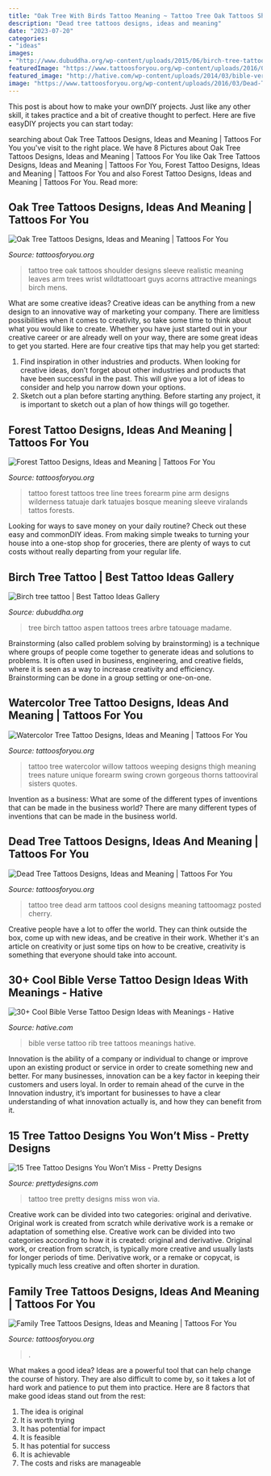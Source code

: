```yaml
---
title: "Oak Tree With Birds Tattoo Meaning ~ Tattoo Tree Oak Tattoos Shoulder Designs Sleeve Realistic Meaning Leaves Arm Trees Wrist Wildtattooart Guys Acorns Attractive Meanings Birch Mens"
description: "Dead tree tattoos designs, ideas and meaning"
date: "2023-07-20"
categories:
- "ideas"
images:
- "http://www.dubuddha.org/wp-content/uploads/2015/06/birch-tree-tattoo2.jpg"
featuredImage: "https://www.tattoosforyou.org/wp-content/uploads/2016/03/Oak-Tree-Tattoo-Shoulder.jpg"
featured_image: "http://hative.com/wp-content/uploads/2014/03/bible-verse-tattoos/27-bible-verse-and-tree-on-rib.jpg"
image: "https://www.tattoosforyou.org/wp-content/uploads/2016/03/Dead-Tree-Tattoo-Pictures.jpg"
---
```



This post is about how to make your ownDIY projects. Just like any other skill, it takes practice and a bit of creative thought to perfect. Here are five easyDIY projects you can start today: 

	

		
searching about Oak Tree Tattoos Designs, Ideas and Meaning | Tattoos For You you've visit to the right place. We have 8 Pictures about Oak Tree Tattoos Designs, Ideas and Meaning | Tattoos For You like Oak Tree Tattoos Designs, Ideas and Meaning | Tattoos For You, Forest Tattoo Designs, Ideas and Meaning | Tattoos For You and also Forest Tattoo Designs, Ideas and Meaning | Tattoos For You. Read more:
		
    
## Oak Tree Tattoos Designs, Ideas And Meaning | Tattoos For You

<img loading=lazy src="https://www.tattoosforyou.org/wp-content/uploads/2016/03/Oak-Tree-Tattoo-Shoulder.jpg" onerror="this.onerror=null;this.src='https://tse4.mm.bing.net/th?id=OIP.YPzHcfT8rqrG2IygVS6dDQHaHa&amp;pid=15.1';" alt="Oak Tree Tattoos Designs, Ideas and Meaning | Tattoos For You">

_Source: tattoosforyou.org_

>tattoo tree oak tattoos shoulder designs sleeve realistic meaning leaves arm trees wrist wildtattooart guys acorns attractive meanings birch mens. 

	

What are some creative ideas?
Creative ideas can be anything from a new design to an innovative way of marketing your company. There are limitless possibilities when it comes to creativity, so take some time to think about what you would like to create. Whether you have just started out in your creative career or are already well on your way, there are some great ideas to get you started. Here are four creative tips that may help you get started: 
1. Find inspiration in other industries and products. When looking for creative ideas, don’t forget about other industries and products that have been successful in the past. This will give you a lot of ideas to consider and help you narrow down your options. 
2. Sketch out a plan before starting anything. Before starting any project, it is important to sketch out a plan of how things will go together.

    
## Forest Tattoo Designs, Ideas And Meaning | Tattoos For You

<img loading=lazy src="https://www.tattoosforyou.org/wp-content/uploads/2017/12/Forest-Arm-Tattoo.jpg" onerror="this.onerror=null;this.src='https://tse4.mm.bing.net/th?id=OIP.c2RCPDzG2p-ZoSS7JK01lQHaIX&amp;pid=15.1';" alt="Forest Tattoo Designs, Ideas and Meaning | Tattoos For You">

_Source: tattoosforyou.org_

>tattoo forest tattoos tree line trees forearm pine arm designs wilderness tatuaje dark tatuajes bosque meaning sleeve viralands tattos forests. 

	

Looking for ways to save money on your daily routine? Check out these easy and commonDIY ideas. From making simple tweaks to turning your house into a one-stop shop for groceries, there are plenty of ways to cut costs without really departing from your regular life.

    
## Birch Tree Tattoo | Best Tattoo Ideas Gallery

<img loading=lazy src="http://www.dubuddha.org/wp-content/uploads/2015/06/birch-tree-tattoo2.jpg" onerror="this.onerror=null;this.src='https://tse1.mm.bing.net/th?id=OIP.RK0D6seznOkhp5s9OwNsfgHaJ4&amp;pid=15.1';" alt="Birch tree tattoo | Best Tattoo Ideas Gallery">

_Source: dubuddha.org_

>tree birch tattoo aspen tattoos trees arbre tatouage madame. 

	

Brainstorming (also called problem solving by brainstorming) is a technique where groups of people come together to generate ideas and solutions to problems. It is often used in business, engineering, and creative fields, where it is seen as a way to increase creativity and efficiency. Brainstorming can be done in a group setting or one-on-one.

    
## Watercolor Tree Tattoo Designs, Ideas And Meaning | Tattoos For You

<img loading=lazy src="https://www.tattoosforyou.org/wp-content/uploads/2017/04/Watercolor-Willow-Tree-Tattoo.jpg" onerror="this.onerror=null;this.src='https://tse3.mm.bing.net/th?id=OIP.hVqV5qM7xYcsSFeYMYm37wHaJ3&amp;pid=15.1';" alt="Watercolor Tree Tattoo Designs, Ideas and Meaning | Tattoos For You">

_Source: tattoosforyou.org_

>tattoo tree watercolor willow tattoos weeping designs thigh meaning trees nature unique forearm swing crown gorgeous thorns tattooviral sisters quotes. 

	

Invention as a business: What are some of the different types of inventions that can be made in the business world?
There are many different types of inventions that can be made in the business world.

    
## Dead Tree Tattoos Designs, Ideas And Meaning | Tattoos For You

<img loading=lazy src="https://www.tattoosforyou.org/wp-content/uploads/2016/03/Dead-Tree-Tattoo-Pictures.jpg" onerror="this.onerror=null;this.src='https://tse3.mm.bing.net/th?id=OIP.X5PiWOmrvRJZRppiZqM1KgHaJ4&amp;pid=15.1';" alt="Dead Tree Tattoos Designs, Ideas and Meaning | Tattoos For You">

_Source: tattoosforyou.org_

>tattoo tree dead arm tattoos cool designs meaning tattoomagz posted cherry. 

	

Creative people have a lot to offer the world. They can think outside the box, come up with new ideas, and be creative in their work. Whether it's an article on creativity or just some tips on how to be creative, creativity is something that everyone should take into account.

    
## 30+ Cool Bible Verse Tattoo Design Ideas With Meanings - Hative

<img loading=lazy src="http://hative.com/wp-content/uploads/2014/03/bible-verse-tattoos/27-bible-verse-and-tree-on-rib.jpg" onerror="this.onerror=null;this.src='https://tse2.mm.bing.net/th?id=OIP.FjWC-C6cARMFcDR_gFcIeQHaNK&amp;pid=15.1';" alt="30+ Cool Bible Verse Tattoo Design Ideas with Meanings - Hative">

_Source: hative.com_

>bible verse tattoo rib tree tattoos meanings hative. 

	

Innovation is the ability of a company or individual to change or improve upon an existing product or service in order to create something new and better. For many businesses, innovation can be a key factor in keeping their customers and users loyal. In order to remain ahead of the curve in the Innovation industry, it’s important for businesses to have a clear understanding of what innovation actually is, and how they can benefit from it.

    
## 15 Tree Tattoo Designs You Won’t Miss - Pretty Designs

<img loading=lazy src="http://www.prettydesigns.com/wp-content/uploads/2014/12/Pretty-Tree-Tattoo.jpg" onerror="this.onerror=null;this.src='https://tse2.mm.bing.net/th?id=OIP.nb9UDflwb_YrzFrW3AcVDwHaNQ&amp;pid=15.1';" alt="15 Tree Tattoo Designs You Won’t Miss - Pretty Designs">

_Source: prettydesigns.com_

>tattoo tree pretty designs miss won via. 

	

Creative work can be divided into two categories: original and derivative. Original work is created from scratch while derivative work is a remake or adaptation of something else.
Creative work can be divided into two categories according to how it is created: original and derivative. Original work, or creation from scratch, is typically more creative and usually lasts for longer periods of time. Derivative work, or a remake or copycat, is typically much less creative and often shorter in duration.

    
## Family Tree Tattoos Designs, Ideas And Meaning | Tattoos For You

<img loading=lazy src="https://www.tattoosforyou.org/wp-content/uploads/2013/11/Tattoos-Family-Tree.jpg" onerror="this.onerror=null;this.src='https://tse2.mm.bing.net/th?id=OIP.dl70cZ1W0Wlx4tWrHxCwMgHaLG&amp;pid=15.1';" alt="Family Tree Tattoos Designs, Ideas and Meaning | Tattoos For You">

_Source: tattoosforyou.org_

>. 

	

What makes a good idea?
Ideas are a powerful tool that can help change the course of history. They are also difficult to come by, so it takes a lot of hard work and patience to put them into practice. Here are 8 factors that make good ideas stand out from the rest: 
1. The idea is original 
2. It is worth trying 
3. It has potential for impact 
4. It is feasible 
5. It has potential for success 
6. It is achievable 
7. The costs and risks are manageable 

